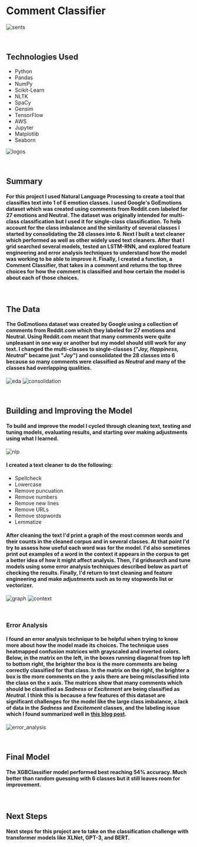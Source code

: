 # Comment Classifier

![sents](/images/sentiment_analysis.jpg)

<br>


## Technologies Used
* Python
* Pandas
* NumPy
* Scikit-Learn
* NLTK
* SpaCy
* Gensim
* TensorFlow
* AWS
* Jupyter
* Matplotlib
* Seaborn

![logos](/images/logos.png)

<br>

## Summary
#### For this project I used Natural Language Processing to create a tool that classifies text into 1 of 6 emotion classes.  I used Google's GoEmotions dataset which was created using comments from Reddit.com labeled for 27 emotions and Neutral.  The dataset was originally intended for multi-class classification but I used it for single-class classification.  To help account for the class imbalance and the similarity of several classes I started by consolidating the 28 classes into 6.  Next I built a text cleaner which performed as well as other widely used text cleaners.  After that I grid searched several models, tested an LSTM-RNN, and explored feature engineering and error analysis techniques to understand how the model was working to be able to improve it.  Finally, I created a function, a Comment Classifier, that takes in a comment and returns the top three choices for how the comment is classified and how certain the model is about each of those choices.


<br>

## The Data
#### The GoEmotions dataset was created by Google using a collection of comments from Reddit.com which they labeled for 27 emotions and Neutral.  Using Reddit.com meant that many comments were quite unpleasant in one way or another but my model should still work for any text.  I changed the multi-classes to single-classes ("*Joy, Happiness, Neutral*" became just "*Joy*") and consolidated the 28 classes into 6 because so many comments were classified as *Neutral* and many of the classes had overlapping qualities.


![eda](/images/eda.png)
![consolidation](/images/ClassConsolidation.jpeg)


<br>

## Building and Improving the Model
#### To build and improve the model I cycled through cleaning text, testing and tuning models, evaluating results, and starting over making adjustments using what I learned. 

![nlp](/images/nlp_pipeline.png)

#### I created a text cleaner to do the following:

* Spellcheck 
* Lowercase 
* Remove puncuation
* Remove numbers
* Remove new lines
* Remove URLs
* Remove stopwords
* Lemmatize

#### After cleaning the text I'd print a graph of the most common words and their counts in the cleaned corpus and in several classes.  At that point I'd try to assess how useful each word was for the model.  I'd also sometimes print out examples of a word in the context it appears in the corpus to get a better idea of how it might affect analysis.  Then, I'd gridsearch and tune models using some error analysis techniques described below as part of checking the results.  Finally, I'd return to text cleaning and feature engineering and make adjustments such as to my stopwords list or vectorizer.

![graph](/images/common_words_graph.png)
![context](/images/context_examples.png)

<br>

### Error Analysis
#### I found an error analysis technique to be helpful when trying to know more about how the model made its choices.  The technique uses heatmapped confusion matrices with grayscaled and inverted colors.  Below, in the matrix on the left, in the boxes running diagonal from top left to bottom right, the brighter the box is the more comments are being correctly classified for that class.  In the matrix on the right, the brighter a box is the more comments on the y axis there are being misclassified into the class on the x axis.  The matrices show that many comments which should be classified as *Sadness* or *Excitement* are being classified as *Neutral*.  I think this is because a few features of this dataset are significant challenges for the model like the large class imbalance, a lack of data in the *Sadness* and *Excitement* classes, and the labeling issue which I found summarized well in [this blog post](https://koaning.io/posts/labels/). 

![error_analysis](/images/error_analysis_slide.jpeg)

<br>

## Final Model
#### The XGBClassifier model performed best reaching 54% accuracy.  Much better than random guessing with 6 classes but it still leaves room for improvement.  

<br>


## Next Steps
#### Next steps for this project are to take on the classification challenge with transformer models like XLNet, GPT-3, and BERT.

<br>
